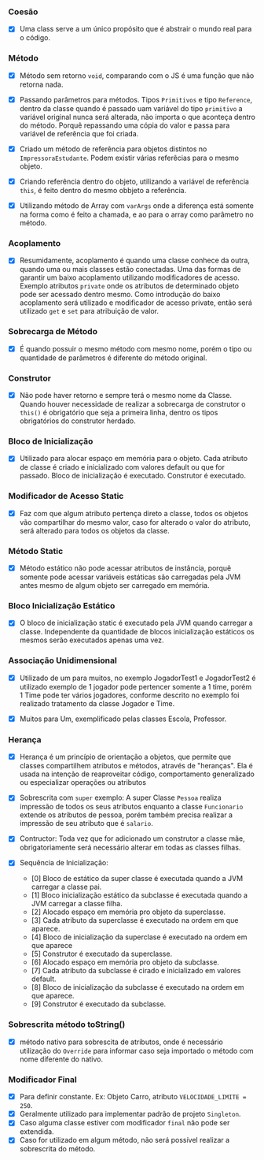 
### Coesão

 - [x] Uma class serve a um único propósito que é abstrair o mundo real para o código.

### Método

- [x] Método sem retorno ``void``, comparando com o JS é uma função que não retorna nada.
- [x] Passando parâmetros para métodos. Tipos ``Primitivos`` e tipo ``Reference``, dentro da classe quando é passado
uam variável do tipo ``primitivo`` a variável original nunca será alterada, não importa o que aconteça dentro do método.
  Porquê repassando uma cópia do valor e passa para variável de referência que foi criada.
  
- [x] Criado um método de referência para objetos distintos no ``ImpressoraEstudante``. Podem existir várias referêcias 
para o mesmo objeto.

- [x] Criando referência dentro do objeto, utilizando a variável de referência ``this``, é feito dentro do mesmo obbjeto
a referência.
  
- [x] Utilizando método de Array com ``varArgs`` onde a diferença está somente na forma como é feito a chamada, e ao 
para o array como parâmetro no método.
  
### Acoplamento

- [x] Resumidamente, acoplamento é quando uma classe conhece da outra, quando uma ou mais classes estão conectadas.
Uma das formas de garantir um baixo acoplamento utilizando modificadores de acesso. Exemplo atributos ``private`` onde
  os atributos de determinado objeto pode ser acessado dentro mesmo.
  Como introdução do baixo acoplamento será utilizado e modificador de acesso private, então será utilizado ``get`` e ``set``
  para atribuição de valor.
  
### Sobrecarga de Método

- [x] É quando possuir o mesmo método com mesmo nome, porém o tipo ou quantidade de parâmetros é diferente do método original.

### Construtor

- [x] Não pode haver retorno e sempre terá o mesmo nome da Classe. Quando houver necessidade de realizar a sobrecarga de 
construtor o ``this()`` é obrigatório que seja a primeira linha, dentro os tipos obrigatórios do construtor herdado.
  
### Bloco de Inicialização

- [x] Utilizado para alocar espaço em memória para o objeto. Cada atributo de classe é criado e inicializado com valores
default ou que for passado. Bloco de inicialização é executado. Construtor é executado.
  
### Modificador de Acesso Static

- [x] Faz com que algum atributo pertença direto a classe, todos os objetos vão compartilhar do mesmo valor, caso for alterado
o valor do atributo, será alterado para todos os objetos da classe.
  
### Método Static

- [x] Método estático não pode acessar atributos de instância, porquê somente pode acessar variáveis estáticas são carregadas
pela JVM antes mesmo de algum objeto ser carregado em memória.
  
### Bloco Inicialização Estático

- [x] O bloco de inicialização static é executado pela JVM quando carregar a classe. Independente da quantidade de blocos inicialização
estáticos os mesmos serão executados apenas uma vez.
  
### Associação Unidimensional

- [x] Utilizado de um para muitos, no exemplo JogadorTest1 e JogadorTest2 é utilizado exemplo de 1 jogador pode pertencer somente a 1 time, 
porém 1 Time pode ter vários jogadores, conforme descrito no exemplo foi realizado tratamento da classe Jogador e Time.
  
- [x] Muitos para Um, exemplificado pelas classes Escola, Professor.

### Herança

- [x] Herança é um princípio de orientação a objetos, que permite que classes compartilhem atributos e métodos, através de "heranças". 
  Ela é usada na intenção de reaproveitar código, comportamento generalizado ou especializar operações ou atributos
  
- [x] Sobrescrita com ``super`` exemplo: A super Classe ``Pessoa`` realiza impressão de todos os seus atributos enquanto a classe ``Funcionario``
extende os atributos de pessoa, porém também precisa realizar a impressão de seu atributo que é ``salario``. 
  
- [x] Contructor: Toda vez que for adicionado um construtor a classe mãe, obrigatoriamente será necessário alterar em todas as classes filhas.

- [x] Sequência de Inicialização: 
  - [0] Bloco de estático da super classe é executada quando a JVM carregar a classe pai.
  - [1] Bloco inicialização estático da subclasse é executada quando a JVM carregar a classe filha.
  - [2] Alocado espaço em memória pro objeto da superclasse.
  - [3] Cada atributo da superclasse é executado na ordem em que aparece.
  - [4] Bloco de inicialização da superclase é executado na ordem em que aparece
  - [5] Construtor é executado da superclasse.
  - [6] Alocado espaço em memória pro objeto da subclasse.
  - [7] Cada atributo da subclasse é cirado e inicializado em valores default.
  - [8] Bloco de inicialização da subclasse é executado na ordem em que aparece.
  - [9] Construtor é executado da subclasse.
  
### Sobrescrita método toString()

- [x] método nativo para sobrescita de atributos, onde é necessário utilização do ``Override`` para informar caso seja importado
o método com nome diferente do nativo.
  
### Modificador Final

- [x] Para definir constante. Ex: Objeto Carro, atributo ``VELOCIDADE_LIMITE = 250``. 
- [x] Geralmente utilizado para implementar padrão de projeto ``Singleton``.
- [x] Caso alguma classe estiver com modificador ``final`` não pode ser extendida.
- [x] Caso for utilizado em algum método, não será possível realizar a sobrescrita do método.